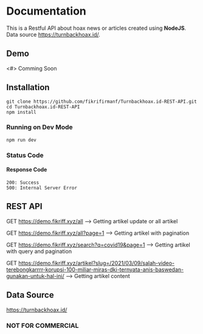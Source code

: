 # Documentation

This is a Restful API about hoax news or articles created using **NodeJS**. Data source <https://turnbackhoax.id/>.

## Demo

<#>
Comming Soon

## Installation

```
git clone https://github.com/fikrifirmanf/Turnbackhoax.id-REST-API.git
cd Turnbackhoax.id-REST-API
npm install
```

### Running on Dev Mode

```
npm run dev
```

### Status Code

#### Response Code

```
200: Success
500: Internal Server Error
```

## REST API

GET <https://demo.fikriff.xyz/all> --> Getting artikel update or all artikel

GET <https://demo.fikriff.xyz/all?page=1> --> Getting artikel with pagination

GET <https://demo.fikriff.xyz/search?q=covid19&page=1> --> Getting artikel with query and pagination

GET <https://demo.fikriff.xyz/artikel?slug=/2021/03/09/salah-video-terebongkarrrr-korupsi-100-miliar-miras-dki-ternyata-anis-baswedan-gunakan-untuk-hal-ini/> --> Getting artikel content

## Data Source

<https://turnbackhoax.id/>

### NOT FOR COMMERCIAL
